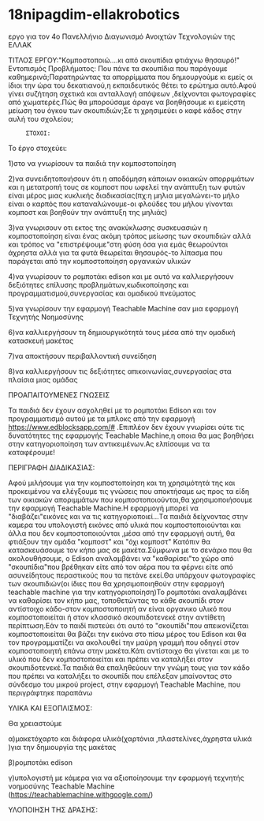 # 18nipagdim-ellakrobotics
εργο για τον 4ο Πανελλήνιο Διαγωνισμό Ανοιχτών Τεχνολογιών της ΕΛΛΑΚ

ΤΙΤΛΟΣ ΕΡΓΟΥ:"Κομποστοποιώ....κι από σκουπίδια φτιάχνω θησαυρό!"
Εντοπισμός Προβλήματος:
Που πάνε τα σκουπίδια που παράγουμε καθημερινά;Παρατηρώντας τα απορρίμματα που δημιουργούμε κι εμείς οι ίδιοι την ώρα του δεκατιανού,η εκπαιδευτικός θέτει το ερώτημα αυτό.Αφού γίνει συζήτηση σχετικά και ανταλλαγή απόψεων ,δείχνονται φωτογραφίες από χωματερές.Πώς θα μπορούσαμε άραγε να βοηθήσουμε κι εμείςστη  μείωση του όγκου των σκουπιδιών;Σε τι χρησιμεύει ο καφέ κάδος στην αυλή του σχολείου;

         ΣΤΟΧΟΙ:
  Το έργο στοχεύει: 
  
1)στο να γνωρίσουν τα παιδιά την κομποστοποίηση

2)να συνειδητοποιήσουν ότι η αποδόμηση κάποιων οικιακών απορριμάτων και η μετατροπή τους σε κομποστ που ωφελεί την ανάπτυξη των φυτών είναι μέρος μιας κυκλικής διαδικασίας(πχ:η μηλια μεγαλώνει-το μήλο είναι ο καρπός που καταναλώνουμε-οι φλούδες του μήλου γίνονται κομποστ και βοηθούν την ανάπτυξη της μηλιάς)

3)να γνωρισουν οτι εκτος της ανακύκλωσης συσκευασιών η κομποστοποίηση είναι ένας ακόμη τρόπος μείωσης των σκουπιδιών αλλά και τρόπος να "επιστρέψουμε"στη φύση όσα για εμάς θεωρούνται άχρηστα αλλά για τα φυτά θεωρείται θησαυρός-το λίπασμα που παράγεται από την κομποστοποίηση οργανικών υλικών 

4)να γνωρίσουν το ρομποτάκι edison και με αυτό να καλλιεργήσουν δεξιότητες επίλυσης προβλημάτων,κωδικοποίησης και προγραμματισμού,συνεργασίας και ομαδικού πνεύματος

5)να γνωρίσουν την εφαρμογή Teachable Machine σαν μια εφαρμογή Τεχνητής Νοημοσύνης

6)να καλλιεργήσουν τη δημιουργικότητά τους μέσα από την ομαδική κατασκευή μακέτας

7)να αποκτήσουν περιβαλλοντική συνείδηση

8)να καλλιεργήσουν τις δεξιότητες απικοινωνίας,συνεργασίας στα πλαίσια μιας ομάδας



ΠΡΟΑΠΑΙΤΟΥΜΕΝΕΣ ΓΝΩΣΕΙΣ

Τα παιδιά δεν έχουν ασχοληθεί με το ρομποτάκι Εdison και τον προγραμματισμό αυτού με τα μπλοκς από την εφαρμογή https://www.edblocksapp.com/# .Επιπλέον δεν έχουν γνωρίσει ούτε τις δυνατότητες της εφαρμογής Τeachable Machine,η οποια θα μας βοηθήσει στην κατηγοριοποίηση των αντικειμένων.Ας ελπίσουμε να τα καταφέρουμε!


ΠΕΡΙΓΡΑΦΗ ΔΙΑΔΙΚΑΣΙΑΣ:

Αφού μιλήσουμε για την κομποστοποίηση και τη χρησιμότητά της και προκειμένου να ελέγξουμε τις γνώσεις που αποκτήσαμε ως προς τα είδη των οικιακών αποριμμάτων που κομποστοποιούνται,θα χρησιμοποιήσουμε την εφαρμογή Τeachable Μachine.Η εφαρμογή μπορεί να "διαβάζει"εικόνες και να τις κατηγοριοποιεί...Tα παιδιά δείχνοντας στην καμερα του υπολογιστή εικόνες από υλικά που κομποστοποιούνται και άλλα που δεν κομποστοποιούνται ,μέσα από την εφαρμογή αυτή, θα φτιάξουν την ομάδα "κομποστ" και "όχι κομποστ"
Κατόπιν θα κατασκευάσουμε τον κήπο μας σε μακέτα.Σύμφωνα με το σενάριο που θα ακολουθήσουμε, ο Εdison αναλαμβάνει να "καθαρίσει"το χώρο από "σκουπίδια"που βρέθηκαν είτε από τον αέρα που τα φέρνει είτε από ασυνείδητους περαστικούς που τα πετάνε εκεί.Θα υπάρχουν φωτογραφίες των σκουπιδιών(οι ίδιες που θα χρησιμοποιηθούν στην εφαρμογή teachable machine για την κατηγοριοποίηση)Το ρομποτάκι αναλαμβάνει να καθαρίσει τον κήπο μας, τοποθετώντας το κάθε σκουπίδι στον αντίστοιχο κάδο-στον κομποστοποιητή αν είναι οργανικο υλικό που κομποστοποιείται ή στον κλασσικό σκουπιδοτενεκέ στην αντίθετη περίπτωση.Εάν το παιδί πιστεύει ότι αυτό το "σκουπίδι"που απεικονίζεται κομποστοποιείται θα βάζει την εικόνα στο πίσω μέρος  του Εdison και θα τον προγραμματίζει να ακολουθεί την μαύρη γραμμή που οδηγεί στον κομποστοποιητή επάνω στην μακέτα.Κάτι αντίστοιχο θα γίνεται και με το υλικό που δεν κομποστοποιείται και πρέπει να καταλήξει στον σκουπιδοτενεκέ.Τα παιδιά θα επαληθεύουν την γνώμη τους για τον κάδο που πρέπει να καταλήξει το σκουπίδι που επέλεξαν μπαίνοντας στο σύνδεσμο του μικρού project, στην εφαρμογή Τeachable Μachine, που περιγράφτηκε παραπάνω

 ΥΛΙΚΑ ΚΑΙ ΕΞΟΠΛΙΣΜΟΣ:
 
 Θα χρειαστούμε 
 
 α)μακετόχαρτο και διάφορα υλικά(χαρτόνια ,πλαστελίνες,άχρηστα υλικά )για την δημιουργία της μακέτας
 
 β)ρομποτάκι edison
 
 γ)υπολογιστή με κάμερα για να αξιοποίησουμε την εφαρμογή τεχνητής νοημοσύνης  Teachable Machine (https://teachablemachine.withgoogle.com/)
 
 ΥΛΟΠΟΙΗΣΗ ΤΗΣ ΔΡΑΣΗΣ:

 
